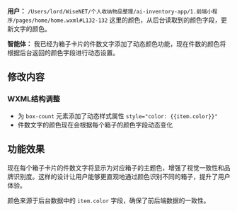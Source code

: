**用户：**
`/Users/lord/WiseNET/个人收纳物品整理/ai-inventory-app/1.前端小程序/pages/home/home.wxml#L132-132` 这里的颜色，从后台读取到的颜色字段，更新文字的颜色。

**智能体：**
我已经为箱子卡片的件数文字添加了动态颜色功能，现在件数的颜色将根据后台返回的颜色字段进行动态设置。

## 修改内容

### WXML结构调整
- 为 `box-count` 元素添加了动态样式属性 `style="color: {{item.color}}"`
- 件数文字的颜色现在会根据每个箱子的颜色字段动态变化

## 功能效果
现在每个箱子卡片的件数文字将显示为对应箱子的主题色，增强了视觉一致性和品牌识别度。这样的设计让用户能够更直观地通过颜色识别不同的箱子，提升了用户体验。

颜色来源于后台数据中的 `item.color` 字段，确保了前后端数据的一致性。